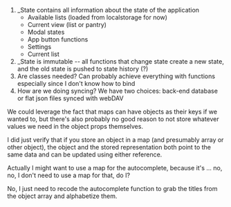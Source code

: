 1. _State contains all information about the state of the application
	- Available lists (loaded from localstorage for now)
	- Current view (list or pantry)
	- Modal states
	- App button functions
	- Settings
	- Current list
2. _State is immutable -- all functions that change state create a new state, and the old state is pushed to state history (?)
3. Are classes needed?  Can probably achieve everything with functions especially since I don't know how to bind
4. How are we doing syncing?  We have two choices: back-end database or flat json files synced with webDAV

We could leverage the fact that maps can have objects as their keys if we wanted to,
but there's also probably no good reason to not store whatever values we need in the
object props themselves.

I did just verify that if you store an object in a map (and presumably array or other object), the object and the stored representation both point to the same data and can be updated using either reference.

Actually I might want to use a map for the autocomplete, because it's ... no, no, I don't need to use a map for that, do I?

No, I just need to recode the autocomplete function to grab the titles from the object array and alphabetize them.
